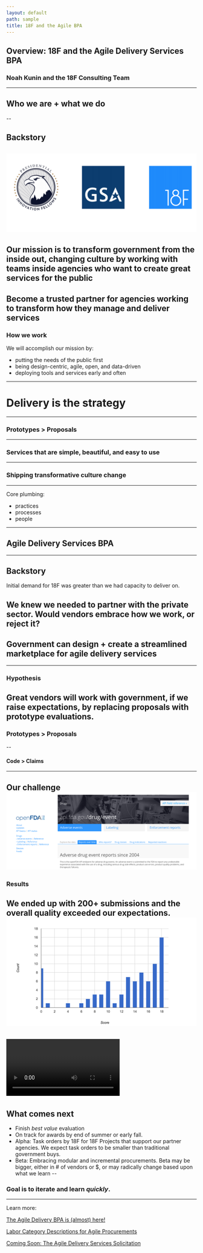 ```yaml
---
layout: default
path: sample
title: 18F and the Agile BPA
---
```

## Overview: 18F and the Agile Delivery Services BPA
### Noah Kunin and the 18F Consulting Team
---
## Who we are + what we do
--
## Backstory
![](https://raw.githubusercontent.com/18F/slides/18f-pages/assets/img/PIF%20-%20GSA%20-%2018F%20logos.png)
--
Our mission is to transform government from the inside out, **changing culture** by working with teams inside agencies who want to create great services for the public
--
Become a **trusted partner** for agencies working to transform how they manage and deliver services
--
### How we work 

We will accomplish our mission by:

* putting the needs of the public first
* being design-centric, agile, open, and data-driven
* deploying tools and services early and often
---
# Delivery is the strategy
---
### Prototypes > Proposals
---
### Services that are simple, beautiful, and easy to use
---
### Shipping transformative culture change
---
Core plumbing:

* practices
* processes
* people
---
## Agile Delivery Services BPA
---
## Backstory
Initial demand for 18F was greater than we had capacity to deliver on. 

We knew we needed to partner with the private sector. Would vendors embrace **how we work**, or reject it?
---
## Government can design + create a **streamlined marketplace** for **agile delivery services**
---
### Hypothesis

Great vendors **will** work with government, if we raise expectations, by replacing proposals with prototype evaluations.
--
### Prototypes > Proposals
--
#### Code > Claims
---
Our challenge 
![](https://raw.githubusercontent.com/18F/slides/18f-pages/assets/img/openFDA%20API.png)
---
### Results

We ended up with 200+ submissions and the overall quality exceeded our expectations. 
![](https://raw.githubusercontent.com/18F/slides/18f-pages/assets/img/agile-bpa-scoring-pool3.png)
--
<video controls><source src="https://github.com/18F/slides/blob/18f-pages/assets/video/UnitTestFail.mp4?raw=true" type="video/mp4">Your browser does not support the HTML video element.</video>
---
## What comes next
* Finish *best value* evaluation
* On track for awards by end of summer or early fall.
* Alpha: Task orders by 18F for 18F Projects that support our partner agencies. We expect task orders to be smaller than traditional government buys.
* Beta: Embracing modular and incremental procurements. Beta may be bigger, either in # of vendors or $, or may radically change based upon what we learn
--
### Goal is to iterate and learn _quickly_.
---
Learn more:


[The Agile Delivery BPA is (almost) here!](https://18f.gsa.gov/2015/06/15/agile-bpa-is-here/)

[Labor Category Descriptions for Agile Procurements](https://pages.18f.gov/agile-labor-categories/)

[Coming Soon: The Agile Delivery Services Solicitation](https://18f.gsa.gov/2015/04/23/coming-soon-the-agile-delivery-services-soliciatation/)



